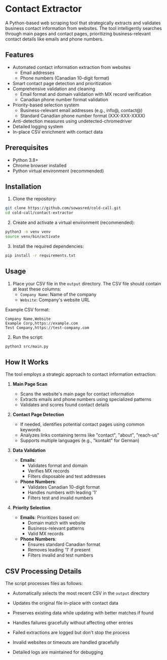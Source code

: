 # Contact Extractor

A Python-based web scraping tool that strategically extracts and validates business contact information from websites. The tool intelligently searches through main pages and contact pages, prioritizing business-relevant contact details like emails and phone numbers.

## Features

- Automated contact information extraction from websites
  - Email addresses
  - Phone numbers (Canadian 10-digit format)
- Smart contact page detection and prioritization
- Comprehensive validation and cleaning
  - Email format and domain validation with MX record verification
  - Canadian phone number format validation
- Priority-based selection system
  - Business-relevant email addresses (e.g., info@, contact@)
  - Standard Canadian phone number format (XXX-XXX-XXXX)
- Anti-detection measures using undetected-chromedriver
- Detailed logging system
- In-place CSV enrichment with contact data

## Prerequisites

- Python 3.8+
- Chrome browser installed
- Python virtual environment (recommended)

## Installation

1. Clone the repository:

```bash
git clone https://github.com/sowasred/cold-call.git
cd cold-call/contact-extractor
```

2. Create and activate a virtual environment (recommended):

```bash
python3 -m venv venv
source venv/bin/activate
```

3. Install the required dependencies:

```bash
pip install -r requirements.txt
```

## Usage

1. Place your CSV file in the `output` directory. The CSV file should contain at least these columns:
   - `Company Name`: Name of the company
   - `Website`: Company's website URL

Example CSV format:
```csv
Company Name,Website
Example Corp,https://example.com
Test Company,https://test-company.com
```

2. Run the script:

```bash
python3 src/main.py
```

## How It Works

The tool employs a strategic approach to contact information extraction:

1. **Main Page Scan**
   - Scans the website's main page for contact information
   - Extracts emails and phone numbers using specialized patterns
   - Validates and scores found contact details

2. **Contact Page Detection**
   - If needed, identifies potential contact pages using common keywords
   - Analyzes links containing terms like "contact", "about", "reach-us"
   - Supports multiple languages (e.g., "kontakt" for German)

3. **Data Validation**
   - **Emails**:
     - Validates format and domain
     - Verifies MX records
     - Filters disposable and test addresses
   - **Phone Numbers**:
     - Validates Canadian 10-digit format
     - Handles numbers with leading '1'
     - Filters test and invalid numbers

4. **Priority Selection**
   - **Emails**: Prioritizes based on:
     - Domain match with website
     - Business-relevant patterns
     - Valid MX records
   - **Phone Numbers**:
     - Ensures standard Canadian format
     - Removes leading '1' if present
     - Filters invalid and test numbers

## CSV Processing Details

The script processes files as follows:

- Automatically selects the most recent CSV in the `output` directory
- Updates the original file in-place with contact data
- Preserves existing data while updating with better matches if found
- Handles failures gracefully without affecting other entries

- Failed extractions are logged but don't stop the process
- Invalid websites or timeouts are handled gracefully
- Detailed logs are maintained for debugging